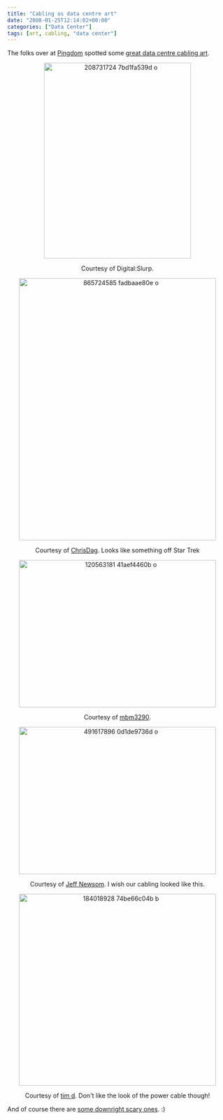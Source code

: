 ```yaml
---
title: "Cabling as data centre art"
date: "2008-01-25T12:14:02+00:00"
categories: ["Data Center"]
tags: [art, cabling, "data center"]
---
```


The folks over at <a href="http://royal.pingdom.com/">Pingdom</a> spotted some <a href="http://royal.pingdom.com/?p=240">great data centre cabling art</a>.
<p align="center"><img src="http://techteapot.com/wp-content/uploads/2008/01/208731724-7bd1fa539d-o.jpg" alt="208731724 7bd1fa539d o" width="336" height="448" /></p>
<p align="center">Courtesy of Digital:Slurp.</p>
<p align="center"><img src="http://techteapot.com/wp-content/uploads/2008/01/865724585-fadbaae80e-o.jpg" alt="865724585 fadbaae80e o" width="450" height="600" /></p>
<p align="center">Courtesy of <a href="http://flickr.com/photos/chrisdag/865724585/">ChrisDag</a>. Looks like something off Star Trek</p>
<p align="center"><img src="http://techteapot.com/wp-content/uploads/2008/01/120563181-41aef4460b-o.jpg" alt="120563181 41aef4460b o" width="450" height="337" /></p>
<p align="center">Courtesy of <a href="http://www.flickr.com/photos/mbm3290/120563181/">mbm3290</a>.</p>
<p align="center"><img src="http://techteapot.com/wp-content/uploads/2008/01/491617896-0d1de9736d-o.jpg" alt="491617896 0d1de9736d o" width="450" height="337" /></p>
<p align="center">Courtesy of <a href="http://www.flickr.com/photos/42629356@N00/491617896/">Jeff Newsom</a>. I wish our cabling looked like this.</p>
<p align="center"><img src="http://techteapot.com/wp-content/uploads/2008/01/184018928-74be66c04b-b.jpg" alt="184018928 74be66c04b b" width="450" height="439" /></p>
<p align="center">Courtesy of <a href="http://flickr.com/photos/tim_d/184018928/">tim d</a>. Don't like the look of the power cable though!</p>
And of course there are <a href="http://www.vibrant.com/cable-messes.php">some downright scary ones</a>. :)
